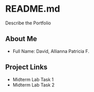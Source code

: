 # README.md
Describe the Portfolio 
## About Me 
- Full Name: David, Allianna Patricia F.

## Project Links 
- Midterm Lab Task 1
- Midterm Lab Task 2 
